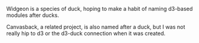Widgeon is a species of duck, hoping to make a habit of naming d3-based modules after ducks.

Canvasback, a related project, is also named after a duck, but I was not really hip to d3 or the d3-duck connection when it was created.
